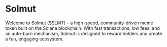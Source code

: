 # Solmut
Welcome to Solmut ($SLMT) – a high-speed, community-driven meme token built on the Solana blockchain. With fast transactions, low fees, and an auto-burn mechanism, Solmut is designed to reward holders and create a fun, engaging ecosystem.
